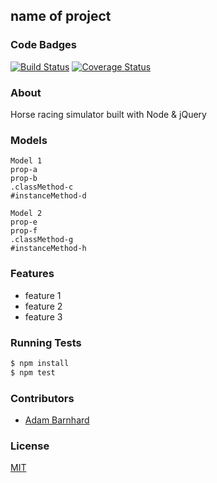 ## name of project
### Code Badges
[![Build Status](https://travis-ci.org/ABarnhard/the-derby.svg)](https://travis-ci.org/ABarnhard/the-derby)
[![Coverage Status](https://coveralls.io/repos/ABarnhard/the-derby/badge.png)](https://coveralls.io/r/ABarnhard/the-derby)

### About
Horse racing simulator built with Node & jQuery

### Models
```
Model 1
prop-a
prop-b
.classMethod-c
#instanceMethod-d
```

```
Model 2
prop-e
prop-f
.classMethod-g
#instanceMethod-h
```

### Features
- feature 1
- feature 2
- feature 3

### Running Tests
```bash
$ npm install
$ npm test
```

### Contributors
- [Adam Barnhard](https://github.com/abarnhard)

### License
[MIT](LICENSE)

